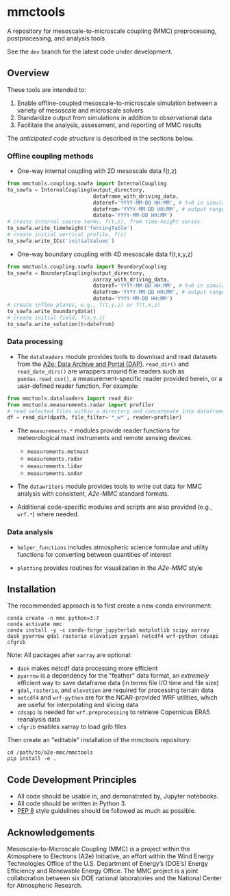 # mmctools
A repository for mesoscale-to-microscale coupling (MMC) preprocessing,
postprocessing, and analysis tools

See the `dev` branch for the latest code under development. 


## Overview

These tools are intended to:
1. Enable offline-coupled mesoscale-to-microscale simulation between a variety
   of mesoscale and microscale solvers
2. Standardize output from simulations in addition to observational data
3. Facilitate the analysis, assessment, and reporting of MMC results

The _anticipated code structure_ is described in the sections below.

### Offline coupling methods

- One-way internal coupling with 2D mesoscale data f(t,z)
```python
from mmctools.coupling.sowfa import InternalCoupling
to_sowfa = InternalCoupling(output_directory,
                            dataframe_with_driving_data,
                            dateref='YYYY-MM-DD HH:MM', # t=0 in simulation
                            datefrom='YYYY-MM-DD HH:MM', # output range
                            dateto='YYYY-MM-DD HH:MM')
# create internal source terms, f(t,z), from time-height series
to_sowfa.write_timeheight('forcingTable')
# create initial vertical profile, f(z)
to_sowfa.write_ICs('initialValues')
```

- One-way boundary coupling with 4D mesoscale data f(t,x,y,z)
```python
from mmctools.coupling.sowfa import BoundaryCoupling
to_sowfa = BoundaryCoupling(output_directory,
                            xarray_with_driving_data,
                            dateref='YYYY-MM-DD HH:MM', # t=0 in simulation
                            datefrom='YYYY-MM-DD HH:MM', # output range
                            dateto='YYYY-MM-DD HH:MM')
# create inflow planes, e.g., f(t,y,z) or f(t,x,z)
to_sowfa.write_boundarydata()
# create initial field, f(x,y,z)
to_sowfa.write_solution(t=datefrom)
```

### Data processing

- The `dataloaders` module provides tools to download and read datasets from the
  [A2e: Data Archive and Portal (DAP)](https://a2e.energy.gov/about/dap).
  `read_dir()` and `read_date_dirs()` are wrappers around file readers such as
  `pandas.read_csv()`, a measurement-specific reader provided herein, or a
  user-defined reader function. For example:
```python
from mmctools.dataloaders import read_dir
from mmctools.measurements.radar import profiler
# read selected files within a directory and concatenate into dataframe
df = read_dir(dpath, file_filter='*_w*', reader=profiler)
```

- The `measurements.*` modules provide reader functions for meteorological mast
  instruments and remote sensing devices.
  - `measurements.metmast`
  - `measurements.radar`
  - `measurements.lidar`
  - `measurements.sodar`

- The `datawriters` module provides tools to write out data for MMC analysis
  with consistent, *A2e-MMC* standard formats.

- Additional code-specific modules and scripts are also provided (e.g., `wrf.*`)
  where needed.

### Data analysis

- `helper_functions` includes atmospheric science formulae and utility functions
   for converting between quantities of interest

- `plotting` provides routines for visualization in the *A2e-MMC* style


## Installation

The recommended approach is to first create a new conda environment:
```
conda create -n mmc python=3.7
conda activate mmc
conda install -y -c conda-forge jupyterlab matplotlib scipy xarray dask pyarrow gdal rasterio elevation pyyaml netcdf4 wrf-python cdsapi cfgrib
```
Note: All packages after `xarray` are optional:
- `dask` makes netcdf data processing more efficient
- `pyarrow` is a dependency for the "feather" data format, an *extremely* efficient
  way to save dataframe data (in terms file I/O time and file size)
- `gdal`, `rasterio`, and `elevation` are required for processing terrain data
- `netcdf4` and `wrf-python` are for the NCAR-provided WRF utilities, which are
  useful for interpolating and slicing data
- `cdsapi` is needed for `wrf.preprocessing` to retrieve Copernicus ERA5
  reanalysis data
- `cfgrib` enables xarray to load grib files


Then create an "editable" installation of the mmctools repository:
```
cd /path/to/a2e-mmc/mmctools
pip install -e .
```

## Code Development Principles

- All code should be usable in, and demonstrated by, Jupyter notebooks.
- All code should be written in Python 3.
- [PEP 8](https://www.python.org/dev/peps/pep-0008/) style guidelines should be
  followed as much as possible.


## Acknowledgements

Mesoscale-to-Microscale Coupling (MMC) is a project within the Atmosphere to
Electrons (A2e) Initiative, an effort within the Wind Energy Technologies
Office of the U.S. Department of Energy’s (DOE’s) Energy Efficiency and
Renewable Energy Office. The MMC project is a joint collaboration between six
DOE national laboratories and the National Center for Atmospheric Research.

